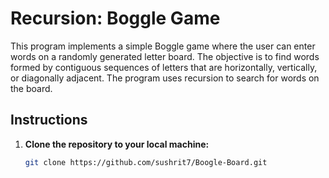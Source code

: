 # Recursion: Boggle Game

This program implements a simple Boggle game where the user can enter words on a randomly generated letter board. The objective is to find words formed by contiguous sequences of letters that are horizontally, vertically, or diagonally adjacent. The program uses recursion to search for words on the board.

## Instructions

1. **Clone the repository to your local machine:**
   ```bash
   git clone https://github.com/sushrit7/Boogle-Board.git
